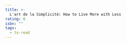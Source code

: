 ```yaml
---
title: >-
  L'art de la Simplicité: How to Live More with Less
rating: 0
isbn: ""
tags:
  - to-read
---
```


